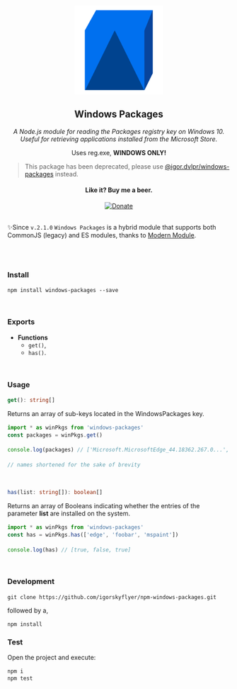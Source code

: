 <div align="center">
<img src="https://raw.githubusercontent.com/igorskyflyer/npm-windows-packages/master/assets/windows-packages.png" alt="Windows Packages - NPM Package" width="200" height="200">
<h2>Windows Packages</h2>

<em>A Node.js module for reading the Packages registry key on Windows 10. Useful for retrieving applications installed from the Microsoft Store.</em>

</div>

<p align="center">
Uses reg.exe, <strong>WINDOWS ONLY!</strong>
</p>

> This package has been deprecated, please use [@igor.dvlpr/windows-packages](https://www.npmjs.com/package/windows-packages) instead.

<div align="center">
<h4>Like it? Buy me a beer.</h4>
<a href="https://www.paypal.me/igorskyflyer"><img src="https://img.shields.io/badge/Donate-PayPal-green.svg" alt="Donate"></a>
</div>

<br>

✨Since `v.2.1.0` `Windows Packages` is a hybrid module that supports both CommonJS (legacy) and ES modules, thanks to [Modern Module](https://github.com/igorskyflyer/npm-modern-module).

<br>
<br>

### Install

```shell
npm install windows-packages --save
```

<br>

### Exports

- **Functions**
  - `get()`,<br>
  - `has()`.<br>

 <br>

### Usage

```ts
get(): string[]
```

Returns an array of sub-keys located in the WindowsPackages key.

```js
import * as winPkgs from 'windows-packages'
const packages = winPkgs.get()

console.log(packages) // ['Microsoft.MicrosoftEdge_44.18362.267.0...', 'Microsoft.Microsoft3DViewer_7.1908.9012.0...',...]

// names shortened for the sake of brevity
```

<br>

```ts
has(list: string[]): boolean[]
```

Returns an array of Booleans indicating whether the entries of the parameter **list** are installed on the system.

```js
import * as winPkgs from 'windows-packages'
const has = winPkgs.has(['edge', 'foobar', 'mspaint'])

console.log(has) // [true, false, true]
```

<br>

### Development

```shell
git clone https://github.com/igorskyflyer/npm-windows-packages.git
```

followed by a,

```shell
npm install
```

### Test

Open the project and execute:

```shell
npm i
npm test
```
